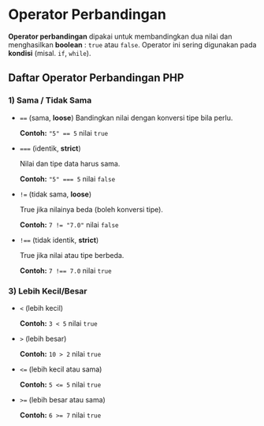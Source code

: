 # Operator Perbandingan

**Operator perbandingan** dipakai untuk membandingkan dua nilai dan menghasilkan **boolean** : `true` atau `false`. Operator ini sering digunakan pada **kondisi** (misal. `if`, `while`).

## Daftar Operator Perbandingan PHP

### 1) Sama / Tidak Sama

- `==` (sama, **loose**)
  Bandingkan nilai dengan konversi tipe bila perlu.

  **Contoh:** `"5" == 5` nilai `true`
- `===` (identik, **strict**)

  Nilai dan tipe data harus sama.

  **Contoh:** `"5" === 5` nilai `false`
- `!=` (tidak sama, **loose**)

  True jika nilainya beda (boleh konversi tipe).

  **Contoh:** `7 != "7.0"` nilai `false`
- `!==` (tidak identik, **strict**)

  True jika nilai atau tipe berbeda.

  **Contoh:** `7 !== 7.0` nilai `true`

### 3) Lebih Kecil/Besar

- `<` (lebih kecil)

  **Contoh:** `3 < 5` nilai `true`
- `>` (lebih besar)

  **Contoh:** `10 > 2` nilai `true`
- `<=` (lebih kecil atau sama)

  **Contoh:** `5 <= 5` nilai `true`
- `>=` (lebih besar atau sama)

  **Contoh:** `6 >= 7` nilai `true`
